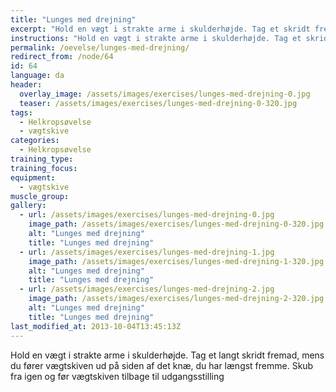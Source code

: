 ```yaml
---
title: "Lunges med drejning"
excerpt: "Hold en vægt i strakte arme i skulderhøjde. Tag et skridt fremad, mens du fører vægtskiven ud på siden af det knæ, du har længst fremme. Skub fra og før vægtskiven tilbage til udgangsstillingen "
instructions: "Hold en vægt i strakte arme i skulderhøjde. Tag et skridt fremad, mens du fører vægtskiven ud på siden af det knæ, du har længst fremme. Skub fra og før vægtskiven tilbage til udgangsstillingen "
permalink: /oevelse/lunges-med-drejning/
redirect_from: /node/64
id: 64
language: da
header:
  overlay_image: /assets/images/exercises/lunges-med-drejning-0.jpg
  teaser: /assets/images/exercises/lunges-med-drejning-0-320.jpg
tags:
  - Helkropsøvelse
  - vægtskive
categories:
  - Helkropsøvelse
training_type: 
training_focus: 
equipment:
  - vægtskive
muscle_group:
gallery:
  - url: /assets/images/exercises/lunges-med-drejning-0.jpg
    image_path: /assets/images/exercises/lunges-med-drejning-0-320.jpg
    alt: "Lunges med drejning"
    title: "Lunges med drejning"
  - url: /assets/images/exercises/lunges-med-drejning-1.jpg
    image_path: /assets/images/exercises/lunges-med-drejning-1-320.jpg
    alt: "Lunges med drejning"
    title: "Lunges med drejning"
  - url: /assets/images/exercises/lunges-med-drejning-2.jpg
    image_path: /assets/images/exercises/lunges-med-drejning-2-320.jpg
    alt: "Lunges med drejning"
    title: "Lunges med drejning"
last_modified_at: 2013-10-04T13:45:13Z
---
```


Hold en vægt i strakte arme i skulderhøjde. Tag et langt skridt fremad, mens du fører vægtskiven ud på siden af det knæ, du har længst fremme. Skub fra igen og før vægtskiven tilbage til udgangsstilling
